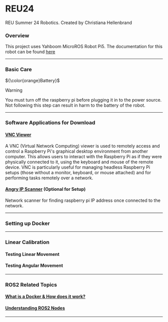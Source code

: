 # REU24
REU Summer 24 Robotics. Created by Christiana Hellenbrand

### Overview
This project uses Yahboom MicroROS Robot Pi5. The documentation for this robot can be found [here](http://www.yahboom.net/study/MicroROS-Pi5)

---
### Basic Care
${\color{orange}Battery}$
> [!WARNING]  
> You must turn off the raspberry pi before plugging it in to the power source. Not following this step can result in harm to the battery of the robot.
---
### Software Applications for Download
#### [VNC Viewer](https://www.realvnc.com/en/connect/download/viewer/raspberrypi/?lai_sr=5-9&lai_sl=l)
A VNC (Virtual Network Computing) viewer is used to remotely access and control a Raspberry Pi's graphical desktop environment from another computer. This allows users to interact with the Raspberry Pi as if they were physically connected to it, using the keyboard and mouse of the remote device. VNC is particularly useful for managing headless Raspberry Pi setups (those without a monitor, keyboard, or mouse attached) and for performing tasks remotely over a network.
#### [Angry IP Scanner](https://angryip.org/) (Optional for Setup)
Network scanner for finding raspberry pi IP address once connected to the network.

---
### Setting up Docker

---
### Linear Calibration
#### Testing Linear Movement
#### Testing Angular Movement

---
### ROS2 Related Topics
#### [What is a Docker & How does it work?](http://www.yahboom.net/public/upload/upload-html/1687333441/5%E3%80%81Enter%20the%20bot's%20docker%20container.html)
#### [Understanding ROS2 Nodes](https://docs.ros.org/en/foxy/Tutorials/Beginner-CLI-Tools/Understanding-ROS2-Nodes/Understanding-ROS2-Nodes.html)

---
